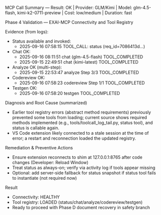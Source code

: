 MCP Call Summary — Result: OK | Provider: GLM/Kimi | Model: glm-4.5-flash, kimi-k2-0711-preview | Cost: low/medium | Duration: fast

Phase 4 Validation — EXAI-MCP Connectivity and Tool Registry

Evidence (from logs):
- Status available and invoked:
  - 2025-09-16 07:58:15 TOOL_CALL: status (req_id=7086413d…)
- Chat OK:
  - 2025-09-16 08:11:51 chat (glm-4.5-flash) TOOL_COMPLETED
  - 2025-09-15 22:49:51 chat (kimi-latest) TOOL_COMPLETED
- Analyze OK (multi-step):
  - 2025-09-15 22:53:47 analyze Step 3/3 TOOL_COMPLETED
- Codereview OK:
  - 2025-09-16 07:58:23 codereview Step 1/1 TOOL_COMPLETED
- Testgen OK:
  - 2025-09-16 07:58:20 testgen TOOL_COMPLETED

Diagnosis and Root Cause (summarized)
- Earlier tool registry errors (abstract method requirements) previously prevented some tools from loading; current source shows required methods implemented (e.g., tools/toolcall_log_tail.py, status tool), and status is callable again.
- VS Code extension likely connected to a stale session at the time of error; a restart and reconnection loaded the updated registry.

Remediation & Preventive Actions
- Ensure extension reconnects to shim at 127.0.0.1:8765 after code changes (Developer: Reload Window)
- Treat status as always-on; verify via activity log if tools appear missing
- Optional: add server-side fallback for status snapshot if status tool fails to instantiate (not required now)

Result
- Connectivity: HEALTHY
- Tool registry: LOADED (status/chat/analyze/codereview/testgen)
- Ready to proceed with Phase D document recovery in safety branch

